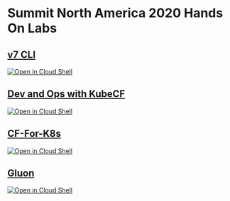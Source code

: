 # Summit North America 2020 Hands On Labs

## [v7 CLI](https://github.com/cloudfoundry/summit-hands-on-labs/tree/master/na-2020/v7-cli)
[![Open in Cloud Shell](http://gstatic.com/cloudssh/images/open-btn.svg)](https://console.cloud.google.com/cloudshell/editor?cloudshell_git_repo=https%3A%2F%2Fgithub.com%2Fcloudfoundry%2Fsummit-hands-on-labs&cloudshell_working_dir=na-2020%2Fv7-cli&cloudshell_tutorial=README.md)

## [Dev and Ops with KubeCF](https://github.com/cloudfoundry/summit-hands-on-labs/tree/master/na-2020/dev-and-ops-with-kubecf)
[![Open in Cloud Shell](http://gstatic.com/cloudssh/images/open-btn.svg)](https://console.cloud.google.com/cloudshell/editor?cloudshell_image=gcr.io/summit-labs/gcp-cloudshell:latest&cloudshell_git_repo=https%3A%2F%2Fgithub.com%2Fcloudfoundry%2Fsummit-hands-on-labs&cloudshell_working_dir=na-2020%2Fdev-and-ops-with-kubecf&cloudshell_tutorial=README.md)

## [CF-For-K8s](https://github.com/cloudfoundry/summit-hands-on-labs/tree/master/na-2020/cf-for-k8s)
[![Open in Cloud Shell](http://gstatic.com/cloudssh/images/open-btn.svg)](https://console.cloud.google.com/cloudshell/editor?cloudshell_git_repo=https%3A%2F%2Fgithub.com%2Fcloudfoundry%2Fsummit-hands-on-labs&cloudshell_working_dir=na-2020%2Fcf-for-k8s&cloudshell_tutorial=README.md)

## [Gluon](https://github.com/cloudfoundry/summit-hands-on-labs/tree/master/na-2020/gluon)
[![Open in Cloud Shell](http://gstatic.com/cloudssh/images/open-btn.svg)](https://console.cloud.google.com/cloudshell/editor?cloudshell_git_repo=https%3A%2F%2Fgithub.com%2Fcloudfoundry%2Fsummit-hands-on-labs&cloudshell_working_dir=na-2020%2Fgluon&cloudshell_tutorial=README.md)
